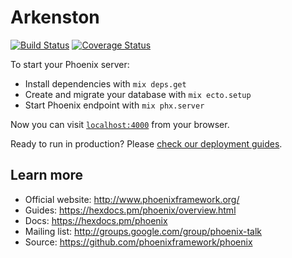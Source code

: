 # Arkenston

[![Build Status](https://travis-ci.com/dolfinus/arkenston-backend.svg?branch=master)](https://travis-ci.com/dolfinus/arkenston-backend)
[![Coverage Status](https://img.shields.io/codecov/c/gh/dolfinus/arkenston-backend)](https://codecov.io/gh/dolfinus/arkenston-backend)

To start your Phoenix server:

  * Install dependencies with `mix deps.get`
  * Create and migrate your database with `mix ecto.setup`
  * Start Phoenix endpoint with `mix phx.server`

Now you can visit [`localhost:4000`](http://localhost:4000) from your browser.

Ready to run in production? Please [check our deployment guides](https://hexdocs.pm/phoenix/deployment.html).

## Learn more

  * Official website: http://www.phoenixframework.org/
  * Guides: https://hexdocs.pm/phoenix/overview.html
  * Docs: https://hexdocs.pm/phoenix
  * Mailing list: http://groups.google.com/group/phoenix-talk
  * Source: https://github.com/phoenixframework/phoenix
